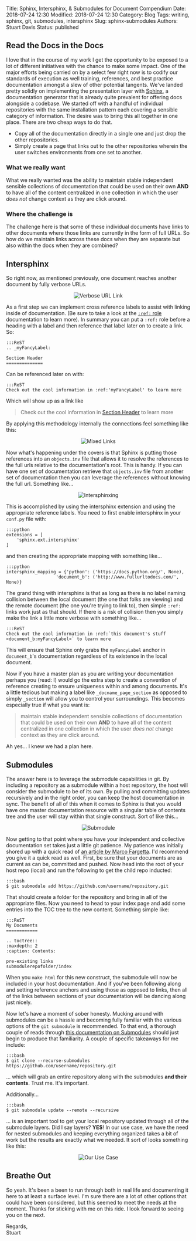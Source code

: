 Title: Sphinx, Intersphinx, & Submodules for Document Compendium
Date: 2018-07-24 12:30
Modified: 2018-07-24 12:30
Category: Blog
Tags: writing, sphinx, git, submodules, intersphinx
Slug: sphinx-submodules
Authors: Stuart Davis
Status: published

## Read the Docs in the Docs
<!-- PELICAN_BEGIN_SUMMARY -->
I love that in the course of my work I get the opportunity to be exposed to a lot of different initiatives with the chance to make some impact. One of the major efforts being carried on by a select few right now is to codify our standards of execution as well training, references, and best practice documentation amongst a slew of other potential tangents. We've landed pretty solidly on implementing the presentation layer with [Sphinx](http://sphinx-doc.org/), a documentation generator that is already quite prevalent for offering docs alongside a codebase. We started off with a handful of individual repositories with the same installation pattern each covering a sensible category of information. The desire was to bring this all together in one place. There are two cheap ways to do that.  
<!-- PELICAN_END_SUMMARY -->

- Copy all of the documentation directly in a single one and just drop the other repositories.
- Simply create a page that links out to the other repositories wherein the user switches environments from one set to another.

### What we really want

What we really wanted was the ability to maintain stable independent sensible collections of documentation that could be used on their own **AND** to have all of the content centralized in one collection in which the user *does not* change context as they are click around.

### Where the challenge is

The challenge here is that some of these individual documents have links to other documents where those links are currently in the form of full URLs. So how do we maintain links across these docs when they are separate but also within the docs when they are combined?

## Intersphinx

So right now, as mentioned previously, one document reaches another document by fully verbose URLs.

<center>

![Verbose URL Link](http://www.polymathist.me/media/verboseurl.png)

</center>

As a first step we can implement cross reference labels to assist with linking inside of documentation. (Be sure to take a look at the [``:ref:`` role](http://www.sphinx-doc.org/en/stable/markup/inline.html#role-ref) documentation to learn more). In summary you can put a ``:ref:`` role before a heading with a label and then reference that label later on to create a link. So:

	:::ReST
	.. _myFancyLabel:

	Section Header
	==============

Can be referenced later on with:

	:::ReST
	Check out the cool information in :ref:'myFancyLabel' to learn more

Which will show up as a link like

> Check out the cool information in [Section Header](url) to learn more

By applying this methodology internally the connections feel something like this:

<center>

![Mixed Links](http://www.polymathist.me/media/mixedlinks.png)

</center>

Now what's happening under the covers is that Sphinx is putting those references into an ``objects.inv`` file that allows it to resolve the references to the full urls relative to the documentation's root. This is handy. If you can have one set of documentation retrieve that ``objects.inv`` file from another set of documentation then you can leverage the references without knowing the full url. Something like...

<center>

![Intersphinxing](http://www.polymathist.me/media/intersphinx.png)

</center>

This is accomplished by using the intersphinx extension and using the appropriate reference labels. You need to first enable intersphinx in your ``conf.py`` file with:

	:::python
	extensions = [
    	'sphinx.ext.intersphinx'
	]

and then creating the appropriate mapping with something like...

	:::python
	intersphinx_mapping = {'python': ('https://docs.python.org/', None),
                       'document_b': ('http://www.fullurltodocs.com/', None)}

The grand thing with intersphinx is that as long as there is no label naming collision between the local document (the one that folks are viewing) and the remote document (the one you're trying to link to), then simple ``:ref:`` links work just as that should. If there is a risk of collision then you simply make the link a little more verbose with something like...

	:::ReST
	Check out the cool information in :ref:`this document's stuff <document_b:myFancyLabel>` to learn more

This will ensure that Sphinx only grabs the ``myFancyLabel`` anchor in ``document_b``'s documentation regardless of its existence in the local document.

Now if you have a master plan as you are writing your documentation perhaps you (read: I) would go the extra step to create a convention of reference creating to ensure uniqueness within and among documents. It's a little tedious but making a label like ``_docname_page_section`` as opposed to simply ``_section`` will allow you to control your surroundings. This becomes especially true if what you want is:

> maintain stable independent sensible collections of documentation that could be used on their own **AND** to have all of the content centralized in one collection in which the user *does not* change context as they are click around.

Ah yes... I knew we had a plan here.

## Submodules

The answer here is to leverage the submodule capabilities in git. By including a repository as a submodule within a host repository, the host will consider the submodule to be of its own. By pulling and committing updates recursively and in the right order, you can keep the host documentation in sync. The benefit of all of this when it comes to Sphinx is that you would have one master documentation resource with a singular table of contents tree and the user will stay within that single construct. Sort of like this...

<center>
	
![Submodule](http://www.polymathist.me/media/submodule.png)

</center>

Now getting to that point where you have your independent and collective documentation set takes just a little git patience. My patience was initially shored up with a quick read of [an article by Marco Fargetta](http://fmarco76.github.io/git%20and%20related%20services/readthedocs/). I'd recommend you give it a quick read as well. First, be sure that your documents are as current as can be, committed and pushed. Now head into the root of your host repo (local) and run the following to get the child repo inducted:

	:::bash
	$ git submodule add https://github.com/username/repository.git

That should create a folder for the repository and bring in all of the appropriate files. Now you need to head to your index page and add some entries into the TOC tree to the new content. Something simple like:

	:::ReST
	My Documents
	============

	.. toctree::
	:maxdepth: 2
	:caption: Contents:

	pre-existing links
	submodulerepofolder/index

When you ``make html`` for this new construct, the submodule will now be included in your host documentation. And if you've been following along and setting reference anchors and using those as opposed to links, then all of the links between sections of your documentation will be dancing along just nicely.

Now let's have a moment of sober honesty. Mucking around with submodules can be a hassle and becoming fully familiar with the various options of the ``git submodule`` is recommended. To that end, a thorough couple of reads through [this documentation on Submodules](https://git-scm.com/book/en/v2/Git-Tools-Submodules) should just begin to produce that familiarity. A couple of specific takeaways for me include:

	:::bash
	$ git clone --recurse-submodules https://github.com/username/repository.git

... which will grab an entire repository along with the submodules **and their contents**. Trust me. It's important.

Additionally...

	:::bash
	$ git submodule update --remote --recursive

... is an important tool to get your local repository updated through all of the submodule layers. Did I say layers? **YES**! In our use case, we have the need for nested submodules and keeping everything organized takes a bit of work but the results are exactly what we needed. It sort of looks something like this:

<center>
	
![Our Use Case](http://www.polymathist.me/media/ourusecase.png)

</center>

## Breathe Out

So yeah. It's been a been to run through both in real life and documenting it here to at least a surface level. I'm sure there are a lot of other options that could have been considered, but this seemed to meet the needs at the moment. Thanks for sticking with me on this ride. I look forward to seeing you on the next.

Regards,  
Stuart